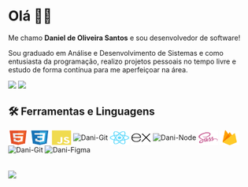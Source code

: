 # Olá 👋🏽
Me chamo **Daniel de Oliveira Santos** e sou desenvolvedor de software!

Sou graduado em Análise e Desenvolvimento de Sistemas  e   como entusiasta da programação, realizo projetos pessoais no tempo livre e estudo de forma contínua para me aperfeiçoar na área.
<div style="display: inline_block">
<a href="https://www.linkedin.com/in/danielolvr/" target="_blank"><img src="https://img.shields.io/badge/-LinkedIn-%230077B5?style=for-the-badge&logo=linkedin&logoColor=white" target="_blank"></a>
<a href="https://www.danieldeoliveira.dev" target="_blank"><img src="https://img.shields.io/badge/PORTFOLIO-e3e3e3?style=for-the-badge"></a>

</div>


## 🛠 Ferramentas e Linguagens
<div style="display: inline_block">
  <img align="center" alt="Dani-HTML" height="30" width="40" src="https://raw.githubusercontent.com/devicons/devicon/master/icons/html5/html5-original.svg">
  <img align="center" alt="Dani-CSS" height="30" width="40" src="https://raw.githubusercontent.com/devicons/devicon/master/icons/css3/css3-original.svg">
  <img align="center" alt="Dani-JS" height="30" width="40" src="https://raw.githubusercontent.com/devicons/devicon/master/icons/javascript/javascript-plain.svg">
  <img align="center" alt="Dani-Git" height="30" width="40" src="https://cdn.jsdelivr.net/gh/devicons/devicon/icons/typescript/typescript-original.svg">
    <img align="center" alt="Dani-React" height="30" width="40" src="https://raw.githubusercontent.com/devicons/devicon/master/icons/react/react-original.svg">
        <img align="center" alt="Dani-Express" height="30" width="40" src="https://raw.githubusercontent.com/devicons/devicon/master/icons/express/express-original.svg">
    <img align="center" alt="Dani-Node" height="30" width="40" src="https://www.vectorlogo.zone/logos/nodejs/nodejs-icon.svg">
  <img align="center" alt="Dani-Sass" height="30" width="40" src="https://raw.githubusercontent.com/devicons/devicon/master/icons/sass/sass-original.svg">
  <img align="center" alt="Dani-Firebase" height="30" width="40" src="https://raw.githubusercontent.com/devicons/devicon/master/icons/firebase/firebase-original.svg">
  <img align="center" alt="Dani-Git" height="30" width="40" src="https://cdn.jsdelivr.net/gh/devicons/devicon/icons/git/git-original.svg"> 
<img align="center" alt="Dani-Figma" height="30" width="40" src="https://www.vectorlogo.zone/logos/figma/figma-icon.svg">
</div>

##   <img height="200" src="https://github-readme-stats.vercel.app/api/top-langs/?username=danideoliveira&layout=compact&langs_count=10&title_color=c9d1d9&bg_color=0d1117&text_color=c9d1d9&border_color=0d1117">
